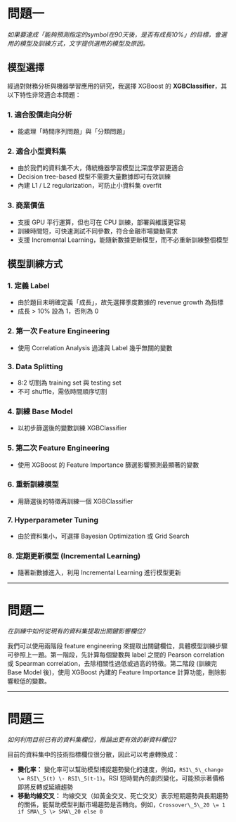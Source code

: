 # **問題一**  

*如果要達成「能夠預測指定的symbol在90天後，是否有成長10%」的目標，會選用的模型及訓練方式，文字提供選用的模型及原因。*  

## **模型選擇**  
經過對財務分析與機器學習應用的研究，我選擇 XGBoost 的 **XGBClassifier**，其以下特性非常適合本問題：  

### **1. 適合股價走向分析**  
- 能處理「時間序列問題」與「分類問題」  

### **2. 適合小型資料集**  
- 由於我們的資料集不大，傳統機器學習模型比深度學習更適合  
- Decision tree-based 模型不需要大量數據即可有效訓練  
- 內建 L1 / L2 regularization，可防止小資料集 overfit  

### **3. 商業價值**  
- 支援 GPU 平行運算，但也可在 CPU 訓練，部署與維護更容易  
- 訓練時間短，可快速測試不同參數，符合金融市場變動需求  
- 支援 Incremental Learning，能隨新數據更新模型，而不必重新訓練整個模型  

## **模型訓練方式**  

### **1. 定義 Label**  
- 由於題目未明確定義「成長」，故先選擇季度數據的 revenue growth 為指標  
- 成長 > 10% 設為 1，否則為 0  

### **2. 第一次 Feature Engineering**  
- 使用 Correlation Analysis 過濾與 Label 幾乎無關的變數  

### **3. Data Splitting**  
- 8:2 切割為 training set 與 testing set  
- 不可 shuffle，需依時間順序切割  

### **4. 訓練 Base Model**  
- 以初步篩選後的變數訓練 XGBClassifier  

### **5. 第二次 Feature Engineering**  
- 使用 XGBoost 的 Feature Importance 篩選影響預測最顯著的變數  

### **6. 重新訓練模型**  
- 用篩選後的特徵再訓練一個 XGBClassifier  

### **7. Hyperparameter Tuning**  
- 由於資料集小，可選擇 Bayesian Optimization 或 Grid Search  

### **8. 定期更新模型 (Incremental Learning)**  
- 隨著新數據進入，利用 Incremental Learning 進行模型更新  
  
---
  
# **問題二**

*在訓練中如何從現有的資料集提取出關鍵影響欄位?*

我們可以使用兩階段 feature engineering 來提取出關鍵欄位，具體模型訓練步驟可參照上一題。第一階段，先計算每個變數與 label 之間的 Pearson correlation 或 Spearman correlation，去除相關性過低或過高的特徵。第二階段 (訓練完 Base Model 後)，使用 XGBoost 內建的 Feature Importance 計算功能，刪除影響較低的變數。
  
---
  
# **問題三**

*如何利用目前已有的資料集欄位，推論出更有效的新資料欄位?*

目前的資料集中的技術指標欄位很分散，因此可以考慮轉換成：

* **變化率：** 變化率可以幫助模型捕捉趨勢變化的速度，例如，```RSI\_5\_change \= RSI\_5(t) \- RSI\_5(t-1)```。RSI 短時間內的劇烈變化，可能預示著價格即將反轉或延續趨勢  
* **移動均線交叉：** 均線交叉（如黃金交叉、死亡交叉）表示短期趨勢與長期趨勢的關係，能幫助模型判斷市場趨勢是否轉向。例如，```Crossover\_5\_20 \= 1 if SMA\_5 \> SMA\_20 else 0```
